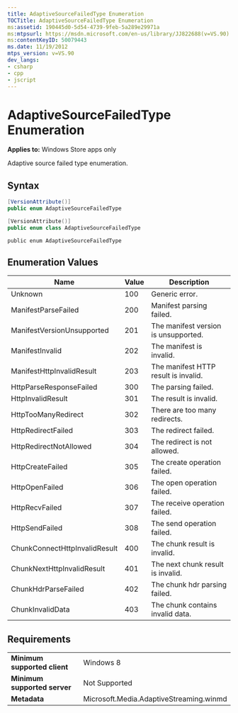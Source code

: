 ```yaml
---
title: AdaptiveSourceFailedType Enumeration
TOCTitle: AdaptiveSourceFailedType Enumeration
ms:assetid: 190445d0-5d54-4739-9feb-5a289e29971a
ms:mtpsurl: https://msdn.microsoft.com/en-us/library/JJ822688(v=VS.90)
ms:contentKeyID: 50079443
ms.date: 11/19/2012
mtps_version: v=VS.90
dev_langs:
- csharp
- cpp
- jscript
---
```


# AdaptiveSourceFailedType Enumeration

**Applies to:** Windows Store apps only

Adaptive source failed type enumeration.

## Syntax

```csharp
[VersionAttribute()]
public enum AdaptiveSourceFailedType
```

```cpp
[VersionAttribute()]
public enum class AdaptiveSourceFailedType
```

```jscript
public enum AdaptiveSourceFailedType
```

## Enumeration Values

|Name|Value|Description|
|--- |--- |--- |
|Unknown|100|Generic error.|
|ManifestParseFailed|200|Manifest parsing failed.|
|ManifestVersionUnsupported|201|The manifest version is unsupported.|
|ManifestInvalid|202|The manifest is invalid.|
|ManifestHttpInvalidResult|203|The manifest HTTP result is invalid.|
|HttpParseResponseFailed|300|The parsing failed.|
|HttpInvalidResult|301|The result is invalid.|
|HttpTooManyRedirect|302|There are too many redirects.|
|HttpRedirectFailed|303|The redirect failed.|
|HttpRedirectNotAllowed|304|The redirect is not allowed.|
|HttpCreateFailed|305|The create operation failed.|
|HttpOpenFailed|306|The open operation failed.|
|HttpRecvFailed|307|The receive operation failed.|
|HttpSendFailed|308|The send operation failed.|
|ChunkConnectHttpInvalidResult|400|The chunk result is invalid.|
|ChunkNextHttpInvalidResult|401|The next chunk result is invalid.|
|ChunkHdrParseFailed|402|The chunk hdr parsing failed.|
|ChunkInvalidData|403|The chunk contains invalid data.|


## Requirements

|||
|--- |--- |
|**Minimum supported client**|Windows 8|
|**Minimum supported server**|Not Supported|
|**Metadata**|Microsoft.Media.AdaptiveStreaming.winmd|

